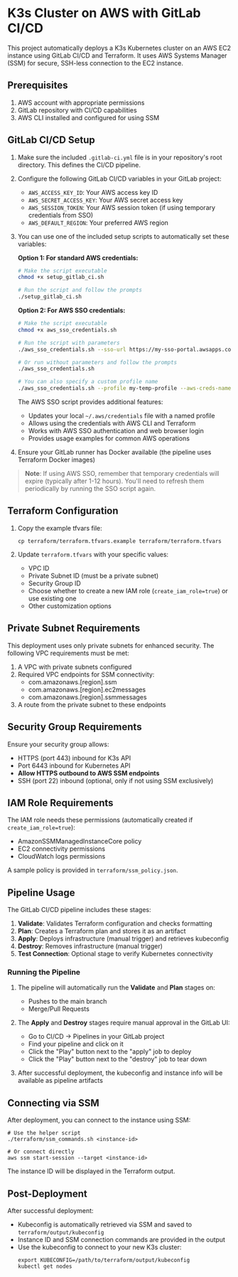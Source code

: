 # K3s Cluster on AWS with GitLab CI/CD

This project automatically deploys a K3s Kubernetes cluster on an AWS EC2 instance using GitLab CI/CD and Terraform. It uses AWS Systems Manager (SSM) for secure, SSH-less connection to the EC2 instance.

## Prerequisites

1. AWS account with appropriate permissions
2. GitLab repository with CI/CD capabilities
3. AWS CLI installed and configured for using SSM

## GitLab CI/CD Setup

1. Make sure the included `.gitlab-ci.yml` file is in your repository's root directory. This defines the CI/CD pipeline.

2. Configure the following GitLab CI/CD variables in your GitLab project:

   - `AWS_ACCESS_KEY_ID`: Your AWS access key ID
   - `AWS_SECRET_ACCESS_KEY`: Your AWS secret access key
   - `AWS_SESSION_TOKEN`: Your AWS session token (if using temporary credentials from SSO)
   - `AWS_DEFAULT_REGION`: Your preferred AWS region

3. You can use one of the included setup scripts to automatically set these variables:

   **Option 1: For standard AWS credentials:**
   ```bash
   # Make the script executable
   chmod +x setup_gitlab_ci.sh

   # Run the script and follow the prompts
   ./setup_gitlab_ci.sh
   ```

   **Option 2: For AWS SSO credentials:**
   ```bash
   # Make the script executable
   chmod +x aws_sso_credentials.sh

   # Run the script with parameters
   ./aws_sso_credentials.sh --sso-url https://my-sso-portal.awsapps.com/start --account-id 123456789012 --role-name MyRole

   # Or run without parameters and follow the prompts
   ./aws_sso_credentials.sh

   # You can also specify a custom profile name
   ./aws_sso_credentials.sh --profile my-temp-profile --aws-creds-name my-aws-profile
   ```

   The AWS SSO script provides additional features:
   - Updates your local `~/.aws/credentials` file with a named profile
   - Allows using the credentials with AWS CLI and Terraform
   - Works with AWS SSO authentication and web browser login
   - Provides usage examples for common AWS operations

4. Ensure your GitLab runner has Docker available (the pipeline uses Terraform Docker images)

> **Note**: If using AWS SSO, remember that temporary credentials will expire (typically after 1-12 hours). You'll need to refresh them periodically by running the SSO script again.

## Terraform Configuration

1. Copy the example tfvars file:
   ```
   cp terraform/terraform.tfvars.example terraform/terraform.tfvars
   ```

2. Update `terraform.tfvars` with your specific values:
   - VPC ID
   - Private Subnet ID (must be a private subnet)
   - Security Group ID
   - Choose whether to create a new IAM role (`create_iam_role=true`) or use existing one
   - Other customization options
   
## Private Subnet Requirements

This deployment uses only private subnets for enhanced security. The following VPC requirements must be met:

1. A VPC with private subnets configured
2. Required VPC endpoints for SSM connectivity:
   - com.amazonaws.[region].ssm
   - com.amazonaws.[region].ec2messages
   - com.amazonaws.[region].ssmmessages
3. A route from the private subnet to these endpoints

## Security Group Requirements

Ensure your security group allows:
- HTTPS (port 443) inbound for K3s API
- Port 6443 inbound for Kubernetes API
- **Allow HTTPS outbound to AWS SSM endpoints**
- SSH (port 22) inbound (optional, only if not using SSM exclusively)

## IAM Role Requirements

The IAM role needs these permissions (automatically created if `create_iam_role=true`):
- AmazonSSMManagedInstanceCore policy
- EC2 connectivity permissions
- CloudWatch logs permissions

A sample policy is provided in `terraform/ssm_policy.json`.

## Pipeline Usage

The GitLab CI/CD pipeline includes these stages:

1. **Validate**: Validates Terraform configuration and checks formatting
2. **Plan**: Creates a Terraform plan and stores it as an artifact
3. **Apply**: Deploys infrastructure (manual trigger) and retrieves kubeconfig
4. **Destroy**: Removes infrastructure (manual trigger)
5. **Test Connection**: Optional stage to verify Kubernetes connectivity

### Running the Pipeline

1. The pipeline will automatically run the **Validate** and **Plan** stages on:
   - Pushes to the main branch
   - Merge/Pull Requests

2. The **Apply** and **Destroy** stages require manual approval in the GitLab UI:
   - Go to CI/CD → Pipelines in your GitLab project
   - Find your pipeline and click on it
   - Click the "Play" button next to the "apply" job to deploy
   - Click the "Play" button next to the "destroy" job to tear down

3. After successful deployment, the kubeconfig and instance info will be available as pipeline artifacts

## Connecting via SSM

After deployment, you can connect to the instance using SSM:

```
# Use the helper script
./terraform/ssm_commands.sh <instance-id>

# Or connect directly
aws ssm start-session --target <instance-id>
```

The instance ID will be displayed in the Terraform output.

## Post-Deployment

After successful deployment:
- Kubeconfig is automatically retrieved via SSM and saved to `terraform/output/kubeconfig`
- Instance ID and SSM connection commands are provided in the output
- Use the kubeconfig to connect to your new K3s cluster:
  ```
  export KUBECONFIG=/path/to/terraform/output/kubeconfig
  kubectl get nodes
  ```